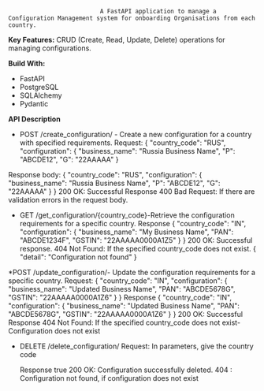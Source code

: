                               A FastAPI application to manage a Configuration Management system for onboarding Organisations from each country.

**Key Features:**
CRUD (Create, Read, Update, Delete) operations for managing configurations.

**Build With:**
* FastAPI
* PostgreSQL
* SQLAlchemy
* Pydantic

**API Description**
* POST /create_configuration/  - Create a new configuration for a country with specified requirements.
  Request:
  {
  "country_code": "RUS",
  "configuration": {
      "business_name": "Russia Business Name",
      "P": "ABCDE12",
      "G": "22AAAAA"
}

Response body:
{
  "country_code": "RUS",
  "configuration": {
    "business_name": "Russia Business Name",
    "P": "ABCDE12",
    "G": "22AAAAA"
  }
}
200	OK: Successful Response
400 Bad Request: If there are validation errors in the request body.

* GET /get_configuration/{country_code}-Retrieve the configuration requirements for a specific country.
  Response
{
  "country_code": "IN",
  "configuration": {
    "business_name": "My Business Name",
    "PAN": "ABCDE1234F",
    "GSTIN": "22AAAAA0000A1Z5"
  }
}
200 OK: Successful response.
404 Not Found: If the specified country_code does not exist.
{
  "detail": "Configuration not found"
}

*POST /update_configuration/- Update the configuration requirements for a specific country.
 Request:
 {
  "country_code": "IN",
  "configuration": {
    "business_name": "Updated Business Name",
    "PAN": "ABCDE5678G",
    "GSTIN": "22AAAAA0000A1Z6"
  }
}
Response
{
  "country_code": "IN",
  "configuration": {
    "business_name": "Updated Business Name",
    "PAN": "ABCDE5678G",
    "GSTIN": "22AAAAA0000A1Z6"
  }
}
200 OK: Successful Response
404 Not Found: If the specified country_code does not exist- Configuration does not exist


* DELETE /delete_configuration/
  Request:
  In parameters, give the country code
  
  Response
    true
  200 OK: Configuration successfully deleted.
  404 : Configuration not found, if configuration does not exist
  
  


  

